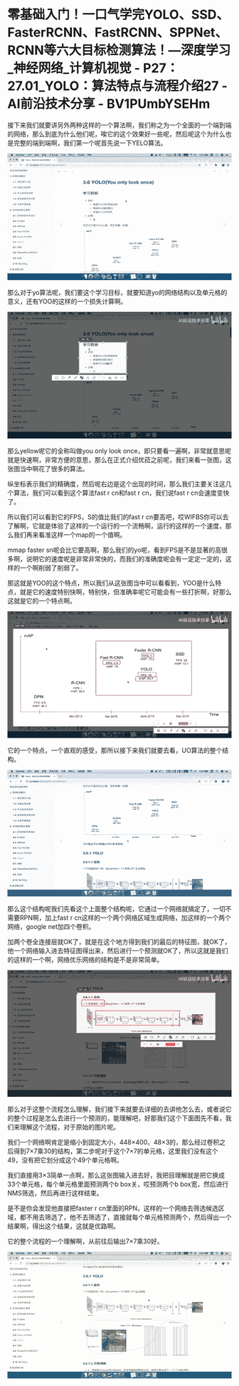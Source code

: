 # 零基础入门！一口气学完YOLO、SSD、FasterRCNN、FastRCNN、SPPNet、RCNN等六大目标检测算法！—深度学习_神经网络_计算机视觉 - P27：27.01_YOLO：算法特点与流程介绍27 - AI前沿技术分享 - BV1PUmbYSEHm

接下来我们就要讲另外两种这样的一个算法啊，我们称之为一个全面的一个端到端的网络，那么到底为什么他们呢，唉它的这个效果好一些呢，然后呢这个为什么也是完整的端到端啊，我们第一个呢首先说一下YELO算法。



![](img/9e648c2197918eaec307f36fdd59659a_1.png)

那么对于yo算法呢，我们要这个学习目标，就要知道yo的网络结构以及单元格的意义，还有YOO的这样的一个损失计算啊。



![](img/9e648c2197918eaec307f36fdd59659a_3.png)

那么yellow呢它的全称叫做you only look once，即只要看一遍啊，非常就意思呢就是快速啊，非常方便的意思，那么在正式介绍优菈之前呢，我们来看一张图，这张图当中啊花了很多的算法。

纵坐标表示我们的精确度，然后呢右边是这个出现的时间，那么我们主要关注这几个算法，我们可以看到这个算法fast r cn和fast r cn，我们说fast r cn会速度变快了。

所以我们可以看到它的FPS，S的值比我们的fast r cn要高吧，哎WIFBS你可以去了解啊，它就是体验了这样的一个运行的一个流畅啊，运行的这样的一个速度，那么我们再来看准这样一个map的一个值啊。

mmap faster sn呢会比它要高啊，那么我们的yo呢，看到FPS是不是显著的高很多啊，说明它的速度呢是非常非常快的，而我们的准确度呢会有一定定一定的，这样的一个啊削弱了削弱了。

那这就是YOO的这个特点，所以我们从这张图当中可以看看到，YOO是什么特点，就是它的速度特别快啊，特别快，但准确率呢它可能会有一些打折啊，好那么这就是它的一个特点啊。



![](img/9e648c2197918eaec307f36fdd59659a_5.png)

它的一个特点，一个直观的感受，那所以接下来我们就要去看，UO算法的整个结构。

![](img/9e648c2197918eaec307f36fdd59659a_7.png)

那么这个结构呢我们先看这个上面整个结构呢，它通过一个网络就搞定了，一切不需要RPN啊，加上fast r cn这样的一个两个网络区域生成网络，加这样的一个两个网络，google net加四个卷积。

加两个卷全连接层就OK了，就是在这个地方得到我们的最后的特征图，就OK了，他一个网络输入进去特征图得出来，然后进行一个预测就OK了，所以这就是我们的这样的一个啊，网络优乐网络的结构是不是非常简单。



![](img/9e648c2197918eaec307f36fdd59659a_9.png)

那么对于这整个流程怎么理解，我们接下来就要去详细的去讲他怎么去，或者说它的整个过程是怎么去进行一个预测的，能理解吧，好那我们这个下面图先不看，我们来理解这个流程，对于原始的图片呢。

我们一个网络啊肯定是缩小到固定大小，448×400，48×3的，那么经过卷积之后得到7×7乘30的结构，第二步呢对于这个7×7的单元格，这里我们没有这个49，没有把它划分成这个49个单元格啊。

我们直接用3×3简单一点啊，那么这张图输入进去好，我把目理解就是把它换成33个单元格，每个单元格里面预测两个b box关，哎预测两个b box宽，然后进行NMS筛选，然后再进行这样结束。

是不是你会发现他直接把faster r cn里面的RPN，这样的一个网络去筛选候选区域，都不用去筛选了，他不去筛选了，直接就每个单元格预测两个，然后得出一个结果啊，得出这个结果，这就是优路啊。

它的整个流程的一个理解啊，从前往后输出7×7乘30好。

![](img/9e648c2197918eaec307f36fdd59659a_11.png)